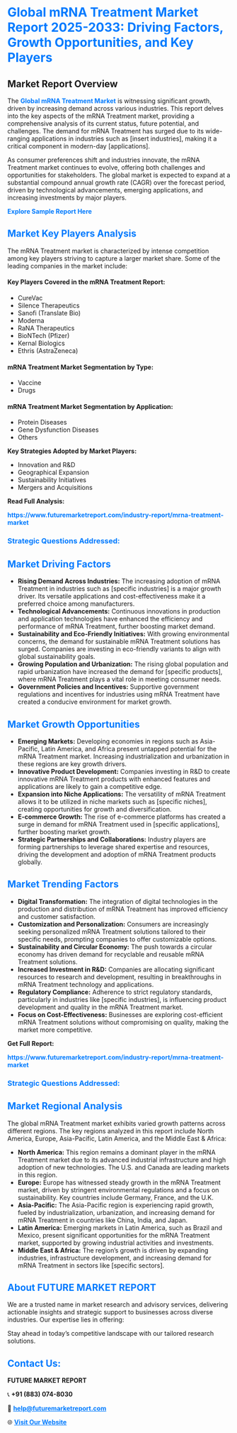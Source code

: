 <h1 style="color: #007BFF;">Global mRNA Treatment Market Report 2025-2033: Driving Factors, Growth Opportunities, and Key Players</h1>

<section id="overview">
<h2>Market Report Overview</h2>
<p>The <a href="https://www.futuremarketreport.com/industry-report/mrna-treatment-market" style="color: #007BFF; text-decoration: none;"><strong>Global mRNA Treatment Market</strong></a> is witnessing significant growth, driven by increasing demand across various industries. This report delves into the key aspects of the mRNA Treatment market, providing a comprehensive analysis of its current status, future potential, and challenges. The demand for mRNA Treatment has surged due to its wide-ranging applications in industries such as [insert industries], making it a critical component in modern-day [applications].</p>
<p>As consumer preferences shift and industries innovate, the mRNA Treatment market continues to evolve, offering both challenges and opportunities for stakeholders. The global market is expected to expand at a substantial compound annual growth rate (CAGR) over the forecast period, driven by technological advancements, emerging applications, and increasing investments by major players.</p>
</section>

<section id="overview">
<p><a href="https://www.futuremarketreport.com/request-sample/reportId=78589" style="color: #007BFF; text-decoration: none;"><strong>Explore Sample Report Here</strong></a></p>
</section>

<section id="key-players">
<h2 style="color: #007BFF;">Market Key Players Analysis</h2>
<p>The mRNA Treatment market is characterized by intense competition among key players striving to capture a larger market share. Some of the leading companies in the market include:</p>
<h4>Key Players Covered in the mRNA Treatment Report:</h4>
<ul><li>CureVac</li><li>Silence Therapeutics</li><li>Sanofi (Translate Bio)</li><li>Moderna</li><li>RaNA Therapeutics</li><li>BioNTech (Pfizer)</li><li>Kernal Biologics</li><li>Ethris (AstraZeneca)</li></ul>
<h4>mRNA Treatment Market Segmentation by Type:</h4>
<ul><li>Vaccine</li><li>Drugs</li></ul>

<h4>mRNA Treatment Market Segmentation by Application:</h4>
<ul><li>Protein Diseases</li><li>Gene Dysfunction Diseases</li><li>Others</li></ul>
<p><strong>Key Strategies Adopted by Market Players:</strong></p>
<ul>
<li>Innovation and R&D</li>
<li>Geographical Expansion</li>
<li>Sustainability Initiatives</li>
<li>Mergers and Acquisitions</li>
</ul>
</section>

<section>
<p><strong>Read Full Analysis: </strong></p><a href="https://www.futuremarketreport.com/industry-report/mrna-treatment-market" style="color: #007BFF; text-decoration: none;"><strong>https://www.futuremarketreport.com/industry-report/mrna-treatment-market</strong></a>
<h3 style="color: #007BFF;">Strategic Questions Addressed:</h3>
</section>

<section id="driving-factors">
<h2 style="color: #007BFF;">Market Driving Factors</h2>
<ul>
<li><strong>Rising Demand Across Industries:</strong> The increasing adoption of mRNA Treatment in industries such as [specific industries] is a major growth driver. Its versatile applications and cost-effectiveness make it a preferred choice among manufacturers.</li>
<li><strong>Technological Advancements:</strong> Continuous innovations in production and application technologies have enhanced the efficiency and performance of mRNA Treatment, further boosting market demand.</li>
<li><strong>Sustainability and Eco-Friendly Initiatives:</strong> With growing environmental concerns, the demand for sustainable mRNA Treatment solutions has surged. Companies are investing in eco-friendly variants to align with global sustainability goals.</li>
<li><strong>Growing Population and Urbanization:</strong> The rising global population and rapid urbanization have increased the demand for [specific products], where mRNA Treatment plays a vital role in meeting consumer needs.</li>
<li><strong>Government Policies and Incentives:</strong> Supportive government regulations and incentives for industries using mRNA Treatment have created a conducive environment for market growth.</li>
</ul>
</section>

<section id="growth-opportunities">
<h2 style="color: #007BFF;">Market Growth Opportunities</h2>
<ul>
<li><strong>Emerging Markets:</strong> Developing economies in regions such as Asia-Pacific, Latin America, and Africa present untapped potential for the mRNA Treatment market. Increasing industrialization and urbanization in these regions are key growth drivers.</li>
<li><strong>Innovative Product Development:</strong> Companies investing in R&D to create innovative mRNA Treatment products with enhanced features and applications are likely to gain a competitive edge.</li>
<li><strong>Expansion into Niche Applications:</strong> The versatility of mRNA Treatment allows it to be utilized in niche markets such as [specific niches], creating opportunities for growth and diversification.</li>
<li><strong>E-commerce Growth:</strong> The rise of e-commerce platforms has created a surge in demand for mRNA Treatment used in [specific applications], further boosting market growth.</li>
<li><strong>Strategic Partnerships and Collaborations:</strong> Industry players are forming partnerships to leverage shared expertise and resources, driving the development and adoption of mRNA Treatment products globally.</li>
</ul>
</section>

<section id="trending-factors">
<h2 style="color: #007BFF;">Market Trending Factors</h2>
<ul>
<li><strong>Digital Transformation:</strong> The integration of digital technologies in the production and distribution of mRNA Treatment has improved efficiency and customer satisfaction.</li>
<li><strong>Customization and Personalization:</strong> Consumers are increasingly seeking personalized mRNA Treatment solutions tailored to their specific needs, prompting companies to offer customizable options.</li>
<li><strong>Sustainability and Circular Economy:</strong> The push towards a circular economy has driven demand for recyclable and reusable mRNA Treatment solutions.</li>
<li><strong>Increased Investment in R&D:</strong> Companies are allocating significant resources to research and development, resulting in breakthroughs in mRNA Treatment technology and applications.</li>
<li><strong>Regulatory Compliance:</strong> Adherence to strict regulatory standards, particularly in industries like [specific industries], is influencing product development and quality in the mRNA Treatment market.</li>
<li><strong>Focus on Cost-Effectiveness:</strong> Businesses are exploring cost-efficient mRNA Treatment solutions without compromising on quality, making the market more competitive.</li>
</ul>
</section>

<section>
<p><strong>Get Full Report: </strong></p><a href="https://www.futuremarketreport.com/industry-report/mrna-treatment-market" style="color: #007BFF; text-decoration: none;"><strong>https://www.futuremarketreport.com/industry-report/mrna-treatment-market</strong></a>
<h3 style="color: #007BFF;">Strategic Questions Addressed:</h3>
</section>


<section id="regional-analysis">
<h2 style="color: #007BFF;">Market Regional Analysis</h2>
<p>The global mRNA Treatment market exhibits varied growth patterns across different regions. The key regions analyzed in this report include North America, Europe, Asia-Pacific, Latin America, and the Middle East & Africa:</p>
<ul>
<li><strong>North America:</strong> This region remains a dominant player in the mRNA Treatment market due to its advanced industrial infrastructure and high adoption of new technologies. The U.S. and Canada are leading markets in this region.</li>
<li><strong>Europe:</strong> Europe has witnessed steady growth in the mRNA Treatment market, driven by stringent environmental regulations and a focus on sustainability. Key countries include Germany, France, and the U.K.</li>
<li><strong>Asia-Pacific:</strong> The Asia-Pacific region is experiencing rapid growth, fueled by industrialization, urbanization, and increasing demand for mRNA Treatment in countries like China, India, and Japan.</li>
<li><strong>Latin America:</strong> Emerging markets in Latin America, such as Brazil and Mexico, present significant opportunities for the mRNA Treatment market, supported by growing industrial activities and investments.</li>
<li><strong>Middle East & Africa:</strong> The region’s growth is driven by expanding industries, infrastructure development, and increasing demand for mRNA Treatment in sectors like [specific sectors].</li>
</ul>
</section>

<footer>
<h2 style="color: #007BFF;">About FUTURE MARKET REPORT</h2>
<p>We are a trusted name in market research and advisory services, delivering actionable insights and strategic support to businesses across diverse industries. Our expertise lies in offering:</p>

<p>Stay ahead in today’s competitive landscape with our tailored research solutions.</p>

<h2 style="color: #007BFF;">Contact Us:</h2>
<p><strong>FUTURE MARKET REPORT</strong></p>
<p>📞 <strong>+91 (883) 074-8030</strong></p>
<p>📧 <strong><a href="mailto:help@futuremarketreport.com" style="color: #007BFF;">help@futuremarketreport.com</a></strong></p>
<p>🌐 <strong><a href="https://www.futuremarketreport.com/" style="color: #007BFF;">Visit Our Website</a></strong></p>
</footer>